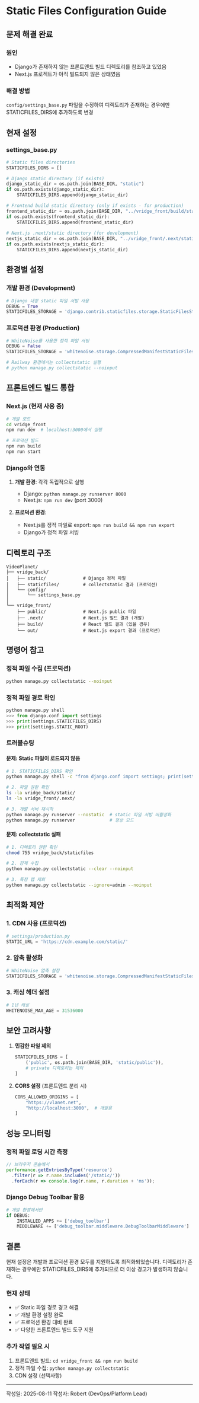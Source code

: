 # Static Files Configuration Guide

## 문제 해결 완료

### 원인
- Django가 존재하지 않는 프론트엔드 빌드 디렉토리를 참조하고 있었음
- Next.js 프로젝트가 아직 빌드되지 않은 상태였음

### 해결 방법
`config/settings_base.py` 파일을 수정하여 디렉토리가 존재하는 경우에만 STATICFILES_DIRS에 추가하도록 변경

## 현재 설정

### settings_base.py
```python
# Static files directories
STATICFILES_DIRS = []

# Django static directory (if exists)
django_static_dir = os.path.join(BASE_DIR, "static")
if os.path.exists(django_static_dir):
    STATICFILES_DIRS.append(django_static_dir)

# Frontend build static directory (only if exists - for production)
frontend_static_dir = os.path.join(BASE_DIR, "../vridge_front/build/static")
if os.path.exists(frontend_static_dir):
    STATICFILES_DIRS.append(frontend_static_dir)
    
# Next.js .next/static directory (for development)
nextjs_static_dir = os.path.join(BASE_DIR, "../vridge_front/.next/static")
if os.path.exists(nextjs_static_dir):
    STATICFILES_DIRS.append(nextjs_static_dir)
```

## 환경별 설정

### 개발 환경 (Development)
```python
# Django 내장 static 파일 서빙 사용
DEBUG = True
STATICFILES_STORAGE = 'django.contrib.staticfiles.storage.StaticFilesStorage'
```

### 프로덕션 환경 (Production)
```python
# WhiteNoise를 사용한 정적 파일 서빙
DEBUG = False
STATICFILES_STORAGE = 'whitenoise.storage.CompressedManifestStaticFilesStorage'

# Railway 환경에서는 collectstatic 실행
# python manage.py collectstatic --noinput
```

## 프론트엔드 빌드 통합

### Next.js (현재 사용 중)
```bash
# 개발 모드
cd vridge_front
npm run dev  # localhost:3000에서 실행

# 프로덕션 빌드
npm run build
npm run start
```

### Django와 연동
1. **개발 환경**: 각각 독립적으로 실행
   - Django: `python manage.py runserver 8000`
   - Next.js: `npm run dev` (port 3000)

2. **프로덕션 환경**: 
   - Next.js를 정적 파일로 export: `npm run build && npm run export`
   - Django가 정적 파일 서빙

## 디렉토리 구조

```
VideoPlanet/
├── vridge_back/
│   ├── static/              # Django 정적 파일
│   ├── staticfiles/         # collectstatic 결과 (프로덕션)
│   └── config/
│       └── settings_base.py
│
└── vridge_front/
    ├── public/              # Next.js public 파일
    ├── .next/               # Next.js 빌드 결과 (개발)
    ├── build/               # React 빌드 결과 (있을 경우)
    └── out/                 # Next.js export 결과 (프로덕션)
```

## 명령어 참고

### 정적 파일 수집 (프로덕션)
```bash
python manage.py collectstatic --noinput
```

### 정적 파일 경로 확인
```python
python manage.py shell
>>> from django.conf import settings
>>> print(settings.STATICFILES_DIRS)
>>> print(settings.STATIC_ROOT)
```

### 트러블슈팅

#### 문제: Static 파일이 로드되지 않음
```bash
# 1. STATICFILES_DIRS 확인
python manage.py shell -c "from django.conf import settings; print(settings.STATICFILES_DIRS)"

# 2. 파일 권한 확인
ls -la vridge_back/static/
ls -la vridge_front/.next/

# 3. 개발 서버 재시작
python manage.py runserver --nostatic  # static 파일 서빙 비활성화
python manage.py runserver             # 정상 모드
```

#### 문제: collectstatic 실패
```bash
# 1. 디렉토리 권한 확인
chmod 755 vridge_back/staticfiles

# 2. 강제 수집
python manage.py collectstatic --clear --noinput

# 3. 특정 앱 제외
python manage.py collectstatic --ignore=admin --noinput
```

## 최적화 제안

### 1. CDN 사용 (프로덕션)
```python
# settings/production.py
STATIC_URL = 'https://cdn.example.com/static/'
```

### 2. 압축 활성화
```python
# WhiteNoise 압축 설정
STATICFILES_STORAGE = 'whitenoise.storage.CompressedManifestStaticFilesStorage'
```

### 3. 캐싱 헤더 설정
```python
# 1년 캐싱
WHITENOISE_MAX_AGE = 31536000
```

## 보안 고려사항

1. **민감한 파일 제외**
   ```python
   STATICFILES_DIRS = [
       ('public', os.path.join(BASE_DIR, 'static/public')),
       # private 디렉토리는 제외
   ]
   ```

2. **CORS 설정** (프론트엔드 분리 시)
   ```python
   CORS_ALLOWED_ORIGINS = [
       "https://vlanet.net",
       "http://localhost:3000",  # 개발용
   ]
   ```

## 성능 모니터링

### 정적 파일 로딩 시간 측정
```javascript
// 브라우저 콘솔에서
performance.getEntriesByType('resource')
  .filter(r => r.name.includes('/static/'))
  .forEach(r => console.log(r.name, r.duration + 'ms'));
```

### Django Debug Toolbar 활용
```python
# 개발 환경에서만
if DEBUG:
    INSTALLED_APPS += ['debug_toolbar']
    MIDDLEWARE += ['debug_toolbar.middleware.DebugToolbarMiddleware']
```

## 결론

현재 설정은 개발과 프로덕션 환경 모두를 지원하도록 최적화되었습니다. 
디렉토리가 존재하는 경우에만 STATICFILES_DIRS에 추가되므로 더 이상 경고가 발생하지 않습니다.

### 현재 상태
- ✅ Static 파일 경로 경고 해결
- ✅ 개발 환경 설정 완료
- ✅ 프로덕션 환경 대비 완료
- ✅ 다양한 프론트엔드 빌드 도구 지원

### 추가 작업 필요 시
1. 프론트엔드 빌드: `cd vridge_front && npm run build`
2. 정적 파일 수집: `python manage.py collectstatic`
3. CDN 설정 (선택사항)

---
작성일: 2025-08-11
작성자: Robert (DevOps/Platform Lead)